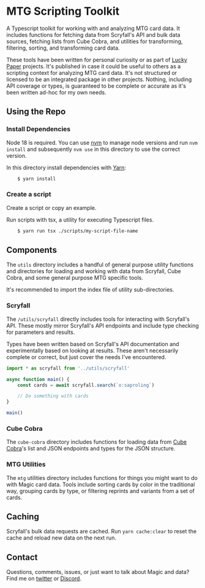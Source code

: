 # MTG Scripting Toolkit

A Typescript toolkit for working with and analyzing MTG card data. It includes
functions for fetching data from Scryfall's API and bulk data sources, fetching
lists from Cube Cobra, and utilities for transforming, filtering, sorting, and
transforming card data.

These tools have been written for personal curiosity or as part of
[Lucky Paper](https://luckypaper.co/) projects. It's published in case it could
be useful to others as a scripting context for analyzing MTG card data. It's not
structured or licensed to be an integrated package in other projects. Nothing,
including API coverage or types, is guaranteed to be complete or accurate as
it's been written ad-hoc for my own needs.

## Using the Repo

### Install Dependencies

Node 18 is required. You can use [nvm](https://github.com/nvm-sh/nvm) to manage
node versions and run `nvm install` and subsequently `nvm use` in this directory
to use the correct version.

In this directory install dependencies with [Yarn](https://yarnpkg.com):

```sh
    $ yarn install
```

### Create a script

Create a script or copy an example.

Run scripts with tsx, a utility for executing Typescript files.

```sh
    $ yarn run tsx ./scripts/my-script-file-name
```

## Components

The `utils` directory includes a handful of general purpose utility functions
and directories for loading and working with data from Scryfall, Cube Cobra, and
some general purpose MTG specific tools.

It's recommended to import the index file of utility sub-directories.

### Scryfall

The `/utils/scryfall` directly includes tools for interacting with Scryfall's
API. These mostly mirror Scryfall's API endpoints and include type checking for
parameters and results.

Types have been written based on Scryfall's API documentation and experimentally
based on looking at results. These aren't necessarily complete or correct, but
just cover the needs I've encountered.

```typescript
import * as scryfall from '../utils/scryfall'

async function main() {
    const cards = await scryfall.search(`o:saproling`)

    // Do something with cards
}

main()
```

### Cube Cobra

The `cube-cobra` directory includes functions for loading data from
[Cube Cobra](https://cubecobra.com)'s list and JSON endpoints and types for the
JSON structure.

### MTG Utilities

The `mtg` utilities directory includes functions for things you might want to do
with Magic card data. Tools include sorting cards by color in the traditional
way, grouping cards by type, or filtering reprints and variants from a set of
cards.

## Caching

Scryfall's bulk data requests are cached. Run `yarn cache:clear` to reset the
cache and reload new data on the next run.

## Contact

Questions, comments, issues, or just want to talk about Magic and data? Find me
on [twitter](https://twitter.com/ahmattox) or
[Discord](https://discordapp.com/users/226747568866983938).
